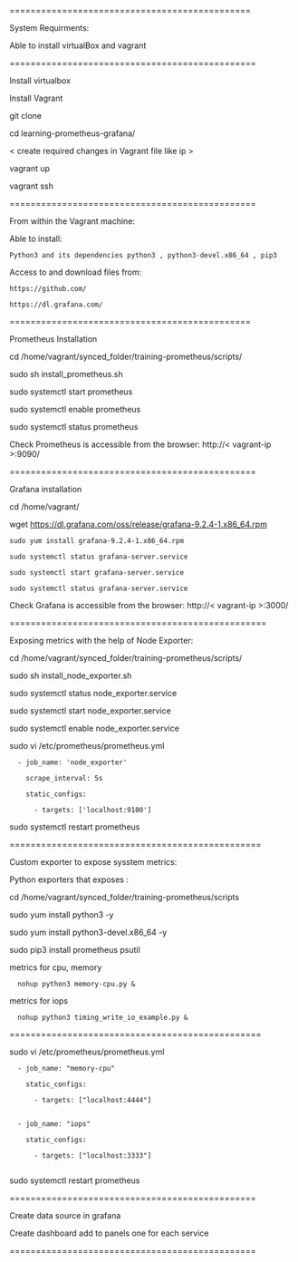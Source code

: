 ==============================================


System Requirments:

Able to install virtualBox and vagrant
  
  
===============================================


Install virtualbox

Install Vagrant

git clone 

cd learning-prometheus-grafana/  

  < create required changes in Vagrant file like ip >
  
vagrant up

vagrant ssh


===============================================


From within the Vagrant machine:

  Able to install:
  
    Python3 and its dependencies python3 , python3-devel.x86_64 , pip3
    
  Access to and download files from:
  
    https://github.com/
    
    https://dl.grafana.com/
    

==============================================


Prometheus Installation

  cd /home/vagrant/synced_folder/training-prometheus/scripts/
  
  sudo sh install_prometheus.sh
  
  sudo systemctl start prometheus
  
  sudo systemctl enable prometheus
  
  sudo systemctl status prometheus
 
  Check Prometheus is accessible from the browser:  http://< vagrant-ip >:9090/


===============================================
 
 
Grafana installation

  cd /home/vagrant/
  
  wget https://dl.grafana.com/oss/release/grafana-9.2.4-1.x86_64.rpm
  
    sudo yum install grafana-9.2.4-1.x86_64.rpm
    
    sudo systemctl status grafana-server.service 
    
    sudo systemctl start grafana-server.service 
    
    sudo systemctl status grafana-server.service 
    
  Check Grafana is accessible from the browser:  http://< vagrant-ip >:3000/
  
  
=================================================


Exposing metrics with the help of Node Exporter:

cd /home/vagrant/synced_folder/training-prometheus/scripts/

sudo sh install_node_exporter.sh

sudo systemctl status node_exporter.service

sudo systemctl start node_exporter.service

sudo systemctl enable node_exporter.service

sudo vi /etc/prometheus/prometheus.yml 
```
  - job_name: 'node_exporter'
  
    scrape_interval: 5s
    
    static_configs:
    
      - targets: ['localhost:9100']

```
sudo systemctl restart prometheus


================================================

Custom exporter to expose sysstem metrics:


Python exporters that exposes :

  cd /home/vagrant/synced_folder/training-prometheus/scripts
  
  sudo yum install python3 -y
  
  sudo yum install python3-devel.x86_64 -y
  
  sudo pip3 install prometheus psutil
  
  metrics for cpu, memory
  
      nohup python3 memory-cpu.py &
      
  metrics for iops
  
      nohup python3 timing_write_io_example.py &
 
   
================================================


sudo vi /etc/prometheus/prometheus.yml 
```
  - job_name: "memory-cpu"
  
    static_configs:
    
      - targets: ["localhost:4444"]
      

  - job_name: "iops"
  
    static_configs:
    
      - targets: ["localhost:3333"]
      
```
sudo systemctl restart prometheus


===============================================


Create data source in grafana

Create dashboard add to panels one for each service


===============================================
